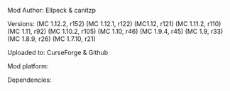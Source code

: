 Mod Author: Ellpeck & canitzp

Versions: (MC 1.12.2, r152) (MC 1.12.1, r122) (MC1.12, r121) (MC 1.11.2, r110) (MC 1.11, r92) (MC 1.10.2, r105) (MC 1.10, r46) (MC 1.9.4, r45)
          (MC 1.9, r33) (MC 1.8.9, r26) (MC 1.7.10, r21)

Uploaded to: CurseForge & Github

Mod platform: 

Dependencies:
